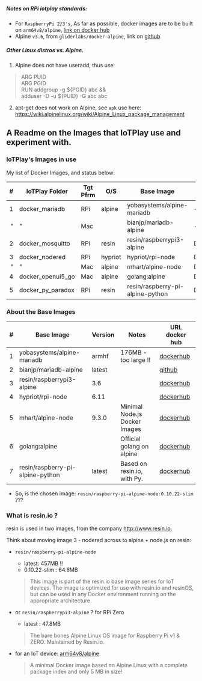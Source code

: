 ##### Notes on RPi iotplay standards:
- For `RaspberryPi 2/3's`, As far as possible, docker images are to be built on `arm64v8/alpine`, [link on docker hub](https://hub.docker.com/r/arm64v8/alpine/)
- Alpine `v3.6`, from `gliderlabs/docker-alpine`, link on [github](https://github.com/gliderlabs/docker-alpine)

##### Other Linux distros vs. Alpine.

1. Alpine does not have useradd, thus use:

  > ARG PUID  
  > ARG PGID  
  > RUN addgroup -g ${PGID} abc && \
    adduser -D -u ${PUID} -G abc abc  


2. apt-get does not work on Alpine, see `apk` use here: https://wiki.alpinelinux.org/wiki/Alpine_Linux_package_management

## A Readme on the Images that IoTPlay use and experiment with.

### IoTPlay's Images in use
My list of Docker Images, and status below:

|#|IoTPlay Folder    |Tgt Pfrm | O/S   | Base Image                     |Dockerfile           |Status
|-:|---------------- |---------| ----- | -------------------------------|---------------------|------
|1|docker_mariadb    |RPi      |alpine |yobasystems/alpine-mariadb      |--none--             |Prod
|"| "                |Mac      |       |bianjp/mariadb-alpine           |--none--             |Dev
|2|docker_mosquitto  |RPi      |resin  |resin/raspberrypi3-alpine       |Dockerfile_resinPi3  |Prod
|3|docker_nodered    |RPi      |hypriot|hypriot/rpi-node                |Dockerfile_hypriot611|Prod
|"| "                |Mac      |alpine |mhart/alpine-node               |Dockerfile_MacAlpine |Dev
|4|docker_openui5_go |Mac      |alpine |golang:alpine                   |Dockerfile_openui5   |Dev
|5|docker_py_paradox |RPi      |resin  |resin/raspberry-pi-alpine-python|Dockerfile_py_paradox|Test

### About the Base Images

|#| Base Image                      |Version| Notes                       | URL docker hub
|-:|--------------------------------|-------|-----------------------------|-------------
|1|yobasystems/alpine-mariadb       |armhf  | 176MB - too large !!                           |[dockerhub](https://hub.docker.com/r/bianjp/mariadb-alpine/)
|2|bianjp/mariadb-alpine            |latest |                             |[github](https://github.com/bianjp/docker-mariadb-alpine)
|3|resin/raspberrypi3-alpine        |3.6    |                             |[dockerhub](https://hub.docker.com/r/resin/raspberrypi3-alpine/)
|4|hypriot/rpi-node                 |6.11   |                             |[dockerhub](https://hub.docker.com/r/hypriot/rpi-node/)
|5|mhart/alpine-node                |9.3.0  |Minimal Node.js Docker Images|[dockerhub](https://hub.docker.com/r/mhart/alpine-node/)
|6|golang:alpine                    |       |Official golang on alpine    |[dockerhub](https://hub.docker.com/_/golang/)
|7|resin/raspberry-pi-alpine-python |latest |Based on resin.io, with Py.                      |[dockerhub](https://hub.docker.com/r/resin/raspberry-pi-alpine-python/)


- So, is the chosen image: `resin/raspberry-pi-alpine-node:0.10.22-slim` ???

### What is resin.io ?

resin is used in two images, from the company http://www.resin.io.

Think about moving image 3 - nodered across to alpine + node.js on resin:

- `resin/raspberry-pi-alpine-node`  
  - latest: 457MB !!
  - 0.10.22-slim : 64.6MB

  > This image is part of the resin.io base image series for IoT devices. The image is optimized for use with resin.io and resinOS, but can be used in any Docker environment running on the appropriate architecture.  


- or `resin/raspberrypi3-alpine` ?  for RPi Zero
  - latest : 47.8MB    

  > The bare bones Alpine Linux OS image for Raspberry Pi v1 & ZERO. Maintained by Resin.io.

- for an IoT device: [arm64v8/alpine](https://hub.docker.com/r/arm64v8/alpine/)
  > A minimal Docker image based on Alpine Linux with a complete package index and only 5 MB in size!
